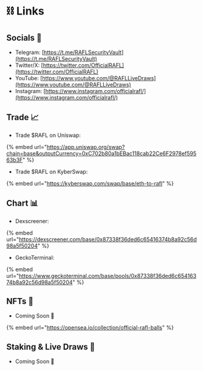 # ⛓️ Links

## Socials 💬

* Telegram: [https://t.me/RAFLSecurityVault](https://t.me/RAFLSecurityVault)
* Twitter/X: [https://twitter.com/OfficialRAFL](https://twitter.com/OfficialRAFL)
* YouTube: [https://www.youtube.com/@RAFLLiveDraws](https://www.youtube.com/@RAFLLiveDraws)
* Instagram: [https://www.instagram.com/officialrafl/](https://www.instagram.com/officialrafl/)

## Trade 📈

* Trade $RAFL on Uniswap:

{% embed url="https://app.uniswap.org/swap?chain=base&outputCurrency=0xC702b80a1bEBac118cab22Ce6F2978ef59563b3F" %}

* Trade $RAFL on KyberSwap:

{% embed url="https://kyberswap.com/swap/base/eth-to-rafl" %}

## Chart 📊

* Dexscreener:

{% embed url="https://dexscreener.com/base/0x87338f36ded6c65416374b8a92c56d98a5f50204" %}

* GeckoTerminal:&#x20;

{% embed url="https://www.geckoterminal.com/base/pools/0x87338f36ded6c65416374b8a92c56d98a5f50204" %}

## NFTs 🎨

* Coming Soon 👀

{% embed url="https://opensea.io/collection/official-rafl-balls" %}

## Staking & Live Draws 🎰

* Coming Soon 👀
